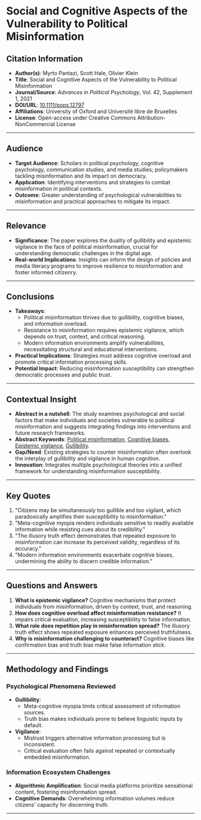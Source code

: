 # Social and Cognitive Aspects of the Vulnerability to Political Misinformation

## Citation Information

- **Author(s)**: Myrto Pantazi, Scott Hale, Olivier Klein
- **Title**: Social and Cognitive Aspects of the Vulnerability to Political Misinformation
- **Journal/Source**: *Advances in Political Psychology*, Vol. 42, Supplement 1, 2021
- **DOI/URL**: [10.1111/pops.12797](https://doi.org/10.1111/pops.12797)
- **Affiliations**: University of Oxford and Université libre de Bruxelles
- **License**: Open-access under Creative Commons Attribution-NonCommercial License

---

## Audience

- **Target Audience**: Scholars in political psychology, cognitive psychology, communication studies, and media studies; policymakers tackling misinformation and its impact on democracy.
- **Application**: Identifying interventions and strategies to combat misinformation in political contexts.
- **Outcome**: Greater understanding of psychological vulnerabilities to misinformation and practical approaches to mitigate its impact.

---

## Relevance

- **Significance**: The paper explores the duality of gullibility and epistemic vigilance in the face of political misinformation, crucial for understanding democratic challenges in the digital age.
- **Real-world Implications**: Insights can inform the design of policies and media literacy programs to improve resilience to misinformation and foster informed citizenry.

---

## Conclusions

- **Takeaways**:
  - Political misinformation thrives due to gullibility, cognitive biases, and information overload.
  - Resistance to misinformation requires epistemic vigilance, which depends on trust, context, and critical reasoning.
  - Modern information environments amplify vulnerabilities, necessitating structural and educational interventions.
- **Practical Implications**: Strategies must address cognitive overload and promote critical information processing skills.
- **Potential Impact**: Reducing misinformation susceptibility can strengthen democratic processes and public trust.

---

## Contextual Insight

- **Abstract in a nutshell**: The study examines psychological and social factors that make individuals and societies vulnerable to political misinformation and suggests integrating findings into interventions and future research frameworks.
- **Abstract Keywords**: [Political misinformation](https://scholar.google.com/scholar?q=Political+misinformation), [Cognitive biases](https://scholar.google.com/scholar?q=Cognitive+biases), [Epistemic vigilance](https://scholar.google.com/scholar?q=Epistemic+vigilance), [Gullibility](https://scholar.google.com/scholar?q=Gullibility).
- **Gap/Need**: Existing strategies to counter misinformation often overlook the interplay of gullibility and vigilance in human cognition.
- **Innovation**: Integrates multiple psychological theories into a unified framework for understanding misinformation susceptibility.

---

## Key Quotes

1. "Citizens may be simultaneously too gullible and too vigilant, which paradoxically amplifies their susceptibility to misinformation."
2. "Meta-cognitive myopia renders individuals sensitive to readily available information while resisting cues about its credibility."
3. "The illusory truth effect demonstrates that repeated exposure to misinformation can increase its perceived validity, regardless of its accuracy."
4. "Modern information environments exacerbate cognitive biases, undermining the ability to discern credible information."

---

## Questions and Answers

1. **What is epistemic vigilance?**
   Cognitive mechanisms that protect individuals from misinformation, driven by context, trust, and reasoning.
2. **How does cognitive overload affect misinformation resistance?**
   It impairs critical evaluation, increasing susceptibility to false information.
3. **What role does repetition play in misinformation spread?**
   The illusory truth effect shows repeated exposure enhances perceived truthfulness.
4. **Why is misinformation challenging to counteract?**
   Cognitive biases like confirmation bias and truth bias make false information stick.

---

## Methodology and Findings

### Psychological Phenomena Reviewed

- **Gullibility**:
  - Meta-cognitive myopia limits critical assessment of information sources.
  - Truth bias makes individuals prone to believe linguistic inputs by default.
- **Vigilance**:
  - Mistrust triggers alternative information processing but is inconsistent.
  - Critical evaluation often fails against repeated or contextually embedded misinformation.

### Information Ecosystem Challenges

- **Algorithmic Amplification**: Social media platforms prioritize sensational content, fostering misinformation spread.
- **Cognitive Demands**: Overwhelming information volumes reduce citizens' capacity for discerning truth.

---
